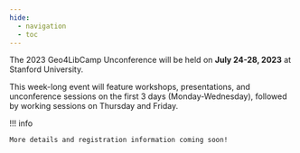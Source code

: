 ```yaml
---
hide:
  - navigation
  - toc
---
```



The 2023 Geo4LibCamp Unconference will be held on **July 24-28, 2023** at Stanford University.


This week-long event will feature workshops, presentations, and unconference sessions on the first 3 days (Monday-Wednesday), followed by working sessions on Thursday and Friday. 


!!! info

    More details and registration information coming soon!
